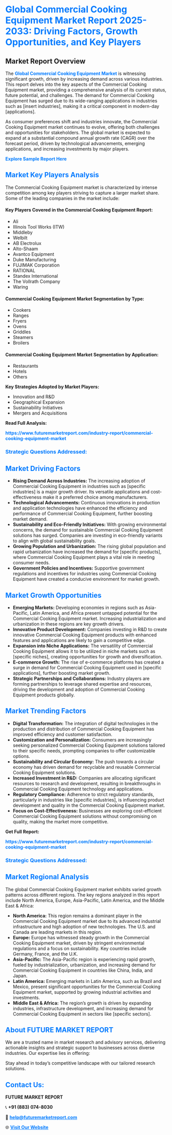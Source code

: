 <h1 style="color: #007BFF;">Global Commercial Cooking Equipment Market Report 2025-2033: Driving Factors, Growth Opportunities, and Key Players</h1>

<section id="overview">
<h2>Market Report Overview</h2>
<p>The <a href="https://www.futuremarketreport.com/industry-report/commercial-cooking-equipment-market" style="color: #007BFF; text-decoration: none;"><strong>Global Commercial Cooking Equipment Market</strong></a> is witnessing significant growth, driven by increasing demand across various industries. This report delves into the key aspects of the Commercial Cooking Equipment market, providing a comprehensive analysis of its current status, future potential, and challenges. The demand for Commercial Cooking Equipment has surged due to its wide-ranging applications in industries such as [insert industries], making it a critical component in modern-day [applications].</p>
<p>As consumer preferences shift and industries innovate, the Commercial Cooking Equipment market continues to evolve, offering both challenges and opportunities for stakeholders. The global market is expected to expand at a substantial compound annual growth rate (CAGR) over the forecast period, driven by technological advancements, emerging applications, and increasing investments by major players.</p>
</section>

<section id="overview">
<p><a href="https://www.futuremarketreport.com/request-sample/reportId=42635" style="color: #007BFF; text-decoration: none;"><strong>Explore Sample Report Here</strong></a></p>
</section>

<section id="key-players">
<h2 style="color: #007BFF;">Market Key Players Analysis</h2>
<p>The Commercial Cooking Equipment market is characterized by intense competition among key players striving to capture a larger market share. Some of the leading companies in the market include:</p>
<h4>Key Players Covered in the Commercial Cooking Equipment Report:</h4>
<ul><li>Ali</li><li>Illinois Tool Works (ITW)</li><li>Middleby</li><li>Welbilt</li><li>AB Electrolux</li><li>Alto-Shaam</li><li>Avantco Equipment</li><li>Duke Manufacturing</li><li>FUJIMAK Corporation</li><li>RATIONAL</li><li>Standex International</li><li>The Vollrath Company</li><li>Waring</li></ul>
<h4>Commercial Cooking Equipment Market Segmentation by Type:</h4>
<ul><li>Cookers</li><li>Ranges</li><li>Fryers</li><li>Ovens</li><li>Griddles</li><li>Steamers</li><li>Broilers</li></ul>

<h4>Commercial Cooking Equipment Market Segmentation by Application:</h4>
<ul><li>Restaurants</li><li>Hotels</li><li>Others</li></ul>
<p><strong>Key Strategies Adopted by Market Players:</strong></p>
<ul>
<li>Innovation and R&D</li>
<li>Geographical Expansion</li>
<li>Sustainability Initiatives</li>
<li>Mergers and Acquisitions</li>
</ul>
</section>

<section>
<p><strong>Read Full Analysis: </strong></p><a href="https://www.futuremarketreport.com/industry-report/commercial-cooking-equipment-market" style="color: #007BFF; text-decoration: none;"><strong>https://www.futuremarketreport.com/industry-report/commercial-cooking-equipment-market</strong></a>
<h3 style="color: #007BFF;">Strategic Questions Addressed:</h3>
</section>

<section id="driving-factors">
<h2 style="color: #007BFF;">Market Driving Factors</h2>
<ul>
<li><strong>Rising Demand Across Industries:</strong> The increasing adoption of Commercial Cooking Equipment in industries such as [specific industries] is a major growth driver. Its versatile applications and cost-effectiveness make it a preferred choice among manufacturers.</li>
<li><strong>Technological Advancements:</strong> Continuous innovations in production and application technologies have enhanced the efficiency and performance of Commercial Cooking Equipment, further boosting market demand.</li>
<li><strong>Sustainability and Eco-Friendly Initiatives:</strong> With growing environmental concerns, the demand for sustainable Commercial Cooking Equipment solutions has surged. Companies are investing in eco-friendly variants to align with global sustainability goals.</li>
<li><strong>Growing Population and Urbanization:</strong> The rising global population and rapid urbanization have increased the demand for [specific products], where Commercial Cooking Equipment plays a vital role in meeting consumer needs.</li>
<li><strong>Government Policies and Incentives:</strong> Supportive government regulations and incentives for industries using Commercial Cooking Equipment have created a conducive environment for market growth.</li>
</ul>
</section>

<section id="growth-opportunities">
<h2 style="color: #007BFF;">Market Growth Opportunities</h2>
<ul>
<li><strong>Emerging Markets:</strong> Developing economies in regions such as Asia-Pacific, Latin America, and Africa present untapped potential for the Commercial Cooking Equipment market. Increasing industrialization and urbanization in these regions are key growth drivers.</li>
<li><strong>Innovative Product Development:</strong> Companies investing in R&D to create innovative Commercial Cooking Equipment products with enhanced features and applications are likely to gain a competitive edge.</li>
<li><strong>Expansion into Niche Applications:</strong> The versatility of Commercial Cooking Equipment allows it to be utilized in niche markets such as [specific niches], creating opportunities for growth and diversification.</li>
<li><strong>E-commerce Growth:</strong> The rise of e-commerce platforms has created a surge in demand for Commercial Cooking Equipment used in [specific applications], further boosting market growth.</li>
<li><strong>Strategic Partnerships and Collaborations:</strong> Industry players are forming partnerships to leverage shared expertise and resources, driving the development and adoption of Commercial Cooking Equipment products globally.</li>
</ul>
</section>

<section id="trending-factors">
<h2 style="color: #007BFF;">Market Trending Factors</h2>
<ul>
<li><strong>Digital Transformation:</strong> The integration of digital technologies in the production and distribution of Commercial Cooking Equipment has improved efficiency and customer satisfaction.</li>
<li><strong>Customization and Personalization:</strong> Consumers are increasingly seeking personalized Commercial Cooking Equipment solutions tailored to their specific needs, prompting companies to offer customizable options.</li>
<li><strong>Sustainability and Circular Economy:</strong> The push towards a circular economy has driven demand for recyclable and reusable Commercial Cooking Equipment solutions.</li>
<li><strong>Increased Investment in R&D:</strong> Companies are allocating significant resources to research and development, resulting in breakthroughs in Commercial Cooking Equipment technology and applications.</li>
<li><strong>Regulatory Compliance:</strong> Adherence to strict regulatory standards, particularly in industries like [specific industries], is influencing product development and quality in the Commercial Cooking Equipment market.</li>
<li><strong>Focus on Cost-Effectiveness:</strong> Businesses are exploring cost-efficient Commercial Cooking Equipment solutions without compromising on quality, making the market more competitive.</li>
</ul>
</section>

<section>
<p><strong>Get Full Report: </strong></p><a href="https://www.futuremarketreport.com/industry-report/commercial-cooking-equipment-market" style="color: #007BFF; text-decoration: none;"><strong>https://www.futuremarketreport.com/industry-report/commercial-cooking-equipment-market</strong></a>
<h3 style="color: #007BFF;">Strategic Questions Addressed:</h3>
</section>


<section id="regional-analysis">
<h2 style="color: #007BFF;">Market Regional Analysis</h2>
<p>The global Commercial Cooking Equipment market exhibits varied growth patterns across different regions. The key regions analyzed in this report include North America, Europe, Asia-Pacific, Latin America, and the Middle East & Africa:</p>
<ul>
<li><strong>North America:</strong> This region remains a dominant player in the Commercial Cooking Equipment market due to its advanced industrial infrastructure and high adoption of new technologies. The U.S. and Canada are leading markets in this region.</li>
<li><strong>Europe:</strong> Europe has witnessed steady growth in the Commercial Cooking Equipment market, driven by stringent environmental regulations and a focus on sustainability. Key countries include Germany, France, and the U.K.</li>
<li><strong>Asia-Pacific:</strong> The Asia-Pacific region is experiencing rapid growth, fueled by industrialization, urbanization, and increasing demand for Commercial Cooking Equipment in countries like China, India, and Japan.</li>
<li><strong>Latin America:</strong> Emerging markets in Latin America, such as Brazil and Mexico, present significant opportunities for the Commercial Cooking Equipment market, supported by growing industrial activities and investments.</li>
<li><strong>Middle East & Africa:</strong> The region’s growth is driven by expanding industries, infrastructure development, and increasing demand for Commercial Cooking Equipment in sectors like [specific sectors].</li>
</ul>
</section>

<footer>
<h2 style="color: #007BFF;">About FUTURE MARKET REPORT</h2>
<p>We are a trusted name in market research and advisory services, delivering actionable insights and strategic support to businesses across diverse industries. Our expertise lies in offering:</p>

<p>Stay ahead in today’s competitive landscape with our tailored research solutions.</p>

<h2 style="color: #007BFF;">Contact Us:</h2>
<p><strong>FUTURE MARKET REPORT</strong></p>
<p>📞 <strong>+91 (883) 074-8030</strong></p>
<p>📧 <strong><a href="mailto:help@futuremarketreport.com" style="color: #007BFF;">help@futuremarketreport.com</a></strong></p>
<p>🌐 <strong><a href="https://www.futuremarketreport.com/" style="color: #007BFF;">Visit Our Website</a></strong></p>
</footer>